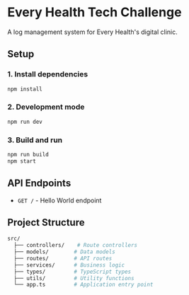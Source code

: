 # Every Health Tech Challenge

A log management system for Every Health's digital clinic.

## Setup

### 1. Install dependencies

```bash
npm install
```

### 2. Development mode

```bash
npm run dev
```

### 3. Build and run

```bash
npm run build
npm start
```

## API Endpoints

- `GET /` - Hello World endpoint

## Project Structure

```bash
src/
  ├── controllers/    # Route controllers
  ├── models/        # Data models
  ├── routes/        # API routes
  ├── services/      # Business logic
  ├── types/         # TypeScript types
  ├── utils/         # Utility functions
  └── app.ts         # Application entry point
```
